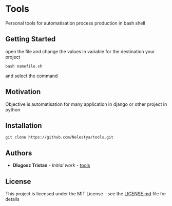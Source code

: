 # Tools

Personal tools for automatisation process production in bash shell

## Getting Started
open the file and change the values in variable for the destination your project

```
bash namefile.sh
``` 
and select the command

## Motivation
Objective is automatisation for many application in django or other project in python

## Installation

```
git clone https://github.com/Nelestya/tools.git
```

## Authors
* **Dlugosz Tristan** - *Initial work* - [tools](https://github.com/Nelestya/tools)

## License

This project is licensed under the MIT License - see the [LICENSE.md](https://github.com/Nelestya/tools/blob/master/LICENSE) file for details
